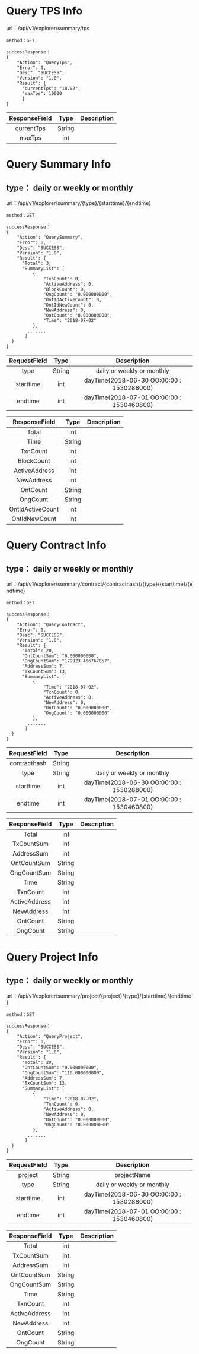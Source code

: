 # Query TPS Info

  url：/api/v1/explorer/summary/tps

	method：GET
  
  	successResponse：
	{
	    "Action": "QueryTps",
	    "Error": 0,
	    "Desc": "SUCCESS",
	    "Version": "1.0",
	    "Result": {
          "currentTps": "10.02",
          "maxTps": 10000
          }
	}


| ResponseField     |     Type |   Description   | 
| :--------------: | :--------:| :------: |
| currentTps|   String|    |
| maxTps|	int|	  |



# Query Summary Info

## type： daily or weekly or monthly

  url：/api/v1/explorer/summary/{type}/{starttime}/{endtime}

	method：GET
  
  	successResponse：
	{
	    "Action": "QuerySummary",
	    "Error": 0,
	    "Desc": "SUCCESS",
	    "Version": "1.0",
	    "Result": {
          "Total": 3,
          "SummaryList": [
              {
                  "TxnCount": 0,
                  "ActiveAddress": 0,
                  "BlockCount": 0,
                  "OngCount": "0.000000000",
                  "OntIdActiveCount": 0,
                  "OntIdNewCount": 0,
                  "NewAddress": 0,
                  "OntCount": "0.000000000",
                  "Time": "2018-07-02"
              },
            .......
           ]
      }
	}

| RequestField|     Type |   Description   | 
| :--------------: | :--------:| :------: |
| type|   String|     daily or weekly or monthly |
| starttime|   int|   dayTime(2018-06-30 OO:00:00   : 1530288000)  |
| endtime|   int|     dayTime(2018-07-01 OO:00:00   : 1530460800)  |



| ResponseField     |     Type |   Description   | 
| :--------------: | :--------:| :------: |
| Total|   int|    |
| Time|	String|	  |
| TxnCount|   int|  |
| BlockCount|   int|    |
| ActiveAddress|   int|    |
| NewAddress|	int|	  
| OntCount|   String|    |
| OngCount|	String|	  |
| OntIdActiveCount|	int|	  |
| OntIdNewCount|	int|	  |


# Query Contract Info

## type： daily or weekly or monthly

  url：/api/v1/explorer/summary/contract/{contracthash}/{type}/{starttime}/{endtime}

	method：GET
  
  	successResponse：
	{
	    "Action": "QueryContract",
	    "Error": 0,
	    "Desc": "SUCCESS",
	    "Version": "1.0",
	    "Result": {
          "Total": 20,
          "OntCountSum": "0.000000000",
          "OngCountSum": "179923.466767857",
          "AddressSum": 7,
          "TxCountSum": 13,
          "SummaryList": [
              {
                  "Time": "2018-07-02",
                  "TxnCount": 0,
                  "ActiveAddress": 0,
                  "NewAddress": 0,
                  "OntCount": "0.000000000",
                  "OngCount": "0.000000000"
              },
            .......
           ]
      }
	}

| RequestField|     Type |   Description   | 
| :--------------: | :--------:| :------: |
| contracthash|   String|      |
| type|   String|     daily or weekly or monthly |
| starttime|   int|   dayTime(2018-06-30 OO:00:00   : 1530288000)  |
| endtime|   int|     dayTime(2018-07-01 OO:00:00   : 1530460800)  |



| ResponseField     |     Type |   Description   | 
| :--------------: | :--------:| :------: |
| Total|   int|    |
| TxCountSum|	int|	  |
| AddressSum|   int|  |
| OntCountSum|   String|    |
| OngCountSum|   String|    |
| Time|	String|	  
| TxnCount|	int|	  
| ActiveAddress|   int|    |
| NewAddress|	int|	  |
| OntCount|	String|	  |
| OngCount|	String|	  |


# Query Project Info

## type： daily or weekly or monthly

  url：/api/v1/explorer/summary/project/{project}/{type}/{starttime}/{endtime}

	method：GET
  
  	successResponse：
	{
	    "Action": "QueryProject",
	    "Error": 0,
	    "Desc": "SUCCESS",
	    "Version": "1.0",
	    "Result": {
          "Total": 20,
          "OntCountSum": "0.000000000",
          "OngCountSum": "110.000000000",
          "AddressSum": 7,
          "TxCountSum": 13,
          "SummaryList": [
              {
                  "Time": "2018-07-02",
                  "TxnCount": 0,
                  "ActiveAddress": 0,
                  "NewAddress": 0,
                  "OntCount": "0.000000000",
                  "OngCount": "0.000000000"
              },
            .......
           ]
      }
	}

| RequestField|     Type |   Description   | 
| :--------------: | :--------:| :------: |
| project|   String|   projectName   |
| type|   String|     daily or weekly or monthly |
| starttime|   int|   dayTime(2018-06-30 OO:00:00   : 1530288000)  |
| endtime|   int|     dayTime(2018-07-01 OO:00:00   : 1530460800)  |



| ResponseField     |     Type |   Description   | 
| :--------------: | :--------:| :------: |
| Total|   int|    |
| TxCountSum|	int|	  |
| AddressSum|   int|  |
| OntCountSum|   String|    |
| OngCountSum|   String|    |
| Time|	String|	  
| TxnCount|	int|	  
| ActiveAddress|   int|    |
| NewAddress|	int|	  |
| OntCount|	String|	  |
| OngCount|	String|	  |
